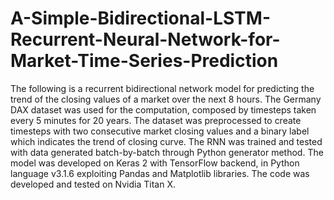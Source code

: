 # A-Simple-Bidirectional-LSTM-Recurrent-Neural-Network-for-Market-Time-Series-Prediction
The following is a recurrent bidirectional network model for predicting the trend of the closing values of a market over the next 8 hours. The Germany DAX dataset was used for the computation, composed by timesteps taken every 5 minutes for 20 years. The dataset was preprocessed to create timesteps with two consecutive market closing values and a binary label which indicates the trend of closing curve. The RNN was trained and tested with data generated batch-by-batch through Python generator method. The model was developed on Keras 2 with TensorFlow backend, in Python language v3.1.6 exploiting Pandas and Matplotlib libraries. The code was developed and tested on Nvidia Titan X.
